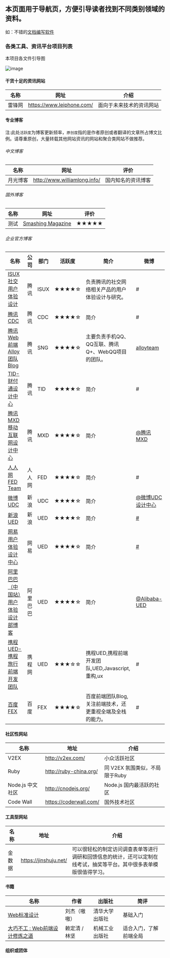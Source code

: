 ## 本页面用于导航页，方便引导读者找到不同类别领域的资料。

如：不错的[文档编写软件](https://github.com/misaka10013/front-end-collect/edit/master/rm2.md)


### 各类工具、资讯平台项目列表

本项目各文件引导图

![image](https://raw.githubusercontent.com/hjzheng/front-end-collect/master/img/front-end-chart.png)

#### 干货十足的资讯网站
|名称 |网址 | 介绍 | 
| ----- | ----- | ------ |
|雷锋网|https://www.leiphone.com/| 面向于未来技术的资讯网站|



#### 专业博客

注:此处`活跃度`为博客更新频率，`原创度`指的是作者原创或者翻译的文章所占博文比例。请尊重原创，大量转载其他网站资讯的网站和聚合类网站不做推荐。

###### 中文博客
|名称 |网址 | 评价 | 
| ----- | ----- | ------ |
|月光博客|http://www.williamlong.info/| 国内知名的资讯博客|


###### 国外博客
|名称 |网址 | 评价 | 
| ----- | ----- | ------ |
测试|[Smashing Magazine](http://www.smashingmagazine.com/)|★★★★★|


###### 企业官方博客

|名称 |公司 | 部门|活跃度 | 简介|微博|
| ----- | ----- | ------ | ------ |-----|-----|
| [ISUX 社交用户体验设计](http://isux.tencent.com/) | 腾讯 |  ISUX| ★★★★☆|负责腾讯的社交网络相关产品的用户体验设计与研究。|#|
| [腾讯 CDC](http://cdc.tencent.com/) | 腾讯 |  CDC| ★★★★☆| 简介 |#|
| [腾讯Web前端 Alloy 团队 Blog](http://www.alloyteam.com/) | 腾讯 | SNG| ★★★★☆|主要负责手机QQ、QQ互联、腾讯Q+、WebQQ项目的团队。 |[alloyteam](http://weibo.com/alloyteam)|
| [TID-财付通设计中心](http://tid.tenpay.com/) | 腾讯 |  TID| ★★★★☆|简介 |#|
| [腾讯MXD移动互联网设计中心](http://mxd.tencent.com/) | 腾讯 |  MXD| ★★★★☆|简介 |[@腾讯MXD](http://e.t.qq.com/tencent_mxd)|
| [人人网FED Team](http://tid.tenpay.com/) | 人人网 |   FED| ★★★★☆|简介 |#|
| [微博UDC](http://udc.weibo.com/) | 新浪 |   UDC| ★★★★☆|简介 |[@微博UDC设计中心](http://weibo.com/sudc)|
| [新浪UED](http://ued.sina.com.cn/) | 新浪 |   UED| ★★★★☆|简介 |[#](http://weibo.com/sudc)|
| [网易用户体验设计中心](http://uedc.163.com/) | 网易 |   UED| ★★★★☆|简介 |[#](http://weibo.com/sudc)|
| [阿里巴巴（中国站）用户体验设计部博客](http://www.aliued.cn/) | 阿里巴巴 |   UED| ★★★★☆|简介 |[@Alibaba-UED](http://weibo.com/aliued)|
| [携程UED-携程旅行前端开发团队](http://ued.ctrip.com/blog/) | 携程网 |   UED| ★★★☆☆|携程UED,携程前端开发团队,UED,Javascript,重构,ux|#|
| [百度FEX](http://fex.baidu.com/) | 百度 |   FEX| ★★★★☆| 百度前端团队Blog,关注前端技术，还更重视全端及全栈的能力。|#|


#### 社区性网站

|名称 |地址 |介绍 |
|-----|-----|------|
|V2EX|http://v2ex.com/|小众活跃社区|
|Ruby|http://ruby-china.org/|同 V2EX 氛围类似，不局限于Ruby|
|Node.js 中文社区|http://cnodejs.org/|Node.js 国内最活跃的社区|
|Code Wall|https://coderwall.com/|国外技术社区|

#### 工具型网站
|名称|地址|介绍|
|-----|-----|-----|
|金数据|https://jinshuju.net/| 可以很轻松的制定访问调查表单等进行调研和回馈信息的统计，还可以定制在线考试，抽奖等平台。其中很多表单模版很值得学习。|


#### 书籍

|名称 | 作者 | 出版社|简评 |
| ----- | -----  |----- |------|
| [Web标准设计](http://book.douban.com/subject/3327829/) | 刘杰（嗷嗷） | 清华大学出版社 |基础入门|
| [大巧不工 : Web前端设计修炼之道](http://book.douban.com/subject/4914146/) | 赖定清 / 林坚   | 机械工业出版社|适合入门，了解前端全局|


#### 组织或团体


